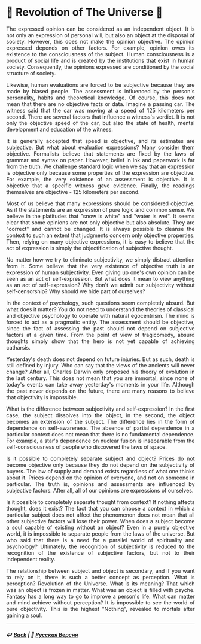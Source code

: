 # 🌌 Revolution of The Universe 🌌

<p align="justify">The expressed opinion can be considered as an independent object. It is not only an expression of personal will, but also an object at the disposal of society. However, this does not make the opinion objective. The opinion expressed depends on other factors. For example, opinion owes its existence to the consciousness of the subject. Human consciousness is a product of social life and is created by the institutions that exist in human society. Consequently, the opinions expressed are conditioned by the social structure of society.</p>

<p align="justify">Likewise, human evaluations are forced to be subjective because they are made by biased people. The assessment is influenced by the person's personality, habits and theoretical knowledge. Of course, this does not mean that there are no objective facts or data. Imagine a passing car. The witness said that the car was moving at a speed of 125 kilometers per second. There are several factors that influence a witness's verdict. It is not only the objective speed of the car, but also the state of health, mental development and education of the witness.</p>

<p align="justify">It is generally accepted that speed is objective, and its estimates are subjective. But what about evaluation expressions? Many consider them objective. Formalists believe that statements are fixed by the laws of grammar and syntax on paper. However, belief in ink and paperwork is far from the truth. We challenge standard logic when we say that an expression is objective only because some properties of the expression are objective. For example, the very existence of an assessment is objective. It is objective that a specific witness gave evidence. Finally, the readings themselves are objective - 125 kilometers per second.</p>

<p align="justify">Most of us believe that many expressions should be considered objective. As if the statements are an expression of pure logic and common sense. We believe in the platitudes that "snow is white" and "water is wet". It seems clear that some opinions are not only objective but also absolute. They are "correct" and cannot be changed. It is always possible to cleanse the context to such an extent that judgments concern only objective properties. Then, relying on many objective expressions, it is easy to believe that the act of expression is simply the objectification of subjective thought.</p>

<p align="justify">No matter how we try to eliminate subjectivity, we simply distract attention from it. Some believe that the very existence of objective truth is an expression of human subjectivity. Even giving up one's own opinion can be seen as an act of self-expression. But what does it mean to view anything as an act of self-expression? Why don't we admit our subjectivity without self-censorship? Why should we hide part of ourselves?</p>

<p align="justify">In the context of psychology, such questions seem completely absurd. But what does it matter? You do not need to understand the theories of classical and objective psychology to operate with natural egocentrism. The mind is forced to act as a pragmatic entity. The assessment should be objective, since the fact of assessing the past should not depend on subjective factors at a given time. From the point of view of tragicomedy, absurd thoughts simply show that the hero is not yet capable of achieving catharsis.</p>

<p align="justify">Yesterday's death does not depend on future injuries. But as such, death is still defined by injury. Who can say that the views of the ancients will never change? After all, Charles Darwin only proposed his theory of evolution in the last century. This does not mean that you are immortal, since none of today's events can take away yesterday's moments in your life. Although the past never depends on the future, there are many reasons to believe that objectivity is impossible.</p>
  
<p align="justify">What is the difference between subjectivity and self-expression? In the first case, the subject dissolves into the object, in the second, the object becomes an extension of the subject. The difference lies in the form of dependence on self-awareness. The absence of partial dependence in a particular context does not mean that there is no fundamental dependence. For example, a star's dependence on nuclear fusion is inseparable from the self-consciousness of people who discovered the laws of space.</p>

<p align="justify">Is it possible to completely separate subject and object? Prices do not become objective only because they do not depend on the subjectivity of buyers. The law of supply and demand exists regardless of what one thinks about it. Prices depend on the opinion of everyone, and not on someone in particular. The truth is, opinions and assessments are influenced by subjective factors. After all, all of our opinions are expressions of ourselves.</p>

<p align="justify">Is it possible to completely separate thought from context? If nothing affects thought, does it exist? The fact that you can choose a context in which a particular subject does not affect the phenomenon does not mean that all other subjective factors will lose their power. When does a subject become a soul capable of existing without an object? Even in a purely objective world, it is impossible to separate people from the laws of the universe. But who said that there is a need for a parallel world of spirituality and psychology? Ultimately, the recognition of subjectivity is reduced to the recognition of the existence of subjective factors, but not to their independent reality.</p>

<p align="justify">The relationship between subject and object is secondary, and if you want to rely on it, there is such a better concept as perception. What is perception? Revolution of the Universe. What is its meaning? That which was an object is frozen in matter. What was an object is filled with psyche. Fantasy has a long way to go to improve a person's life. What can matter and mind achieve without perception? It is impossible to see the world of pure objectivity. This is the highest "Nothing", revealed to mortals after gaining a soul.</p>

***

##### ↩️ [Back](index.md) | 🌻 [Русская Версия](universal_revolution-2.md) 

